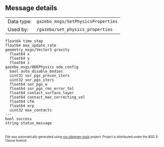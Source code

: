 <!--
File was automatically generated using 'ros-diagram-tools' project.
Project is distributed under the BSD 3-Clause license.
-->


## Message details

|     |     |
| --- | --- |
| Data type: | `gazebo_msgs/SetPhysicsProperties` |
| Used by: | `/gazebo/set_physics_properties` |

```
float64 time_step
float64 max_update_rate
geometry_msgs/Vector3 gravity
  float64 x
  float64 y
  float64 z
gazebo_msgs/ODEPhysics ode_config
  bool auto_disable_bodies
  uint32 sor_pgs_precon_iters
  uint32 sor_pgs_iters
  float64 sor_pgs_w
  float64 sor_pgs_rms_error_tol
  float64 contact_surface_layer
  float64 contact_max_correcting_vel
  float64 cfm
  float64 erp
  uint32 max_contacts
---
bool success
string status_message

```


</br>
<font size="1">
File was automatically generated using <a href="https://github.com/anetczuk/ros-diagram-tools"><i>ros-diagram-tools</i></a> project.
Project is distributed under the BSD 3-Clause license.
</font>
